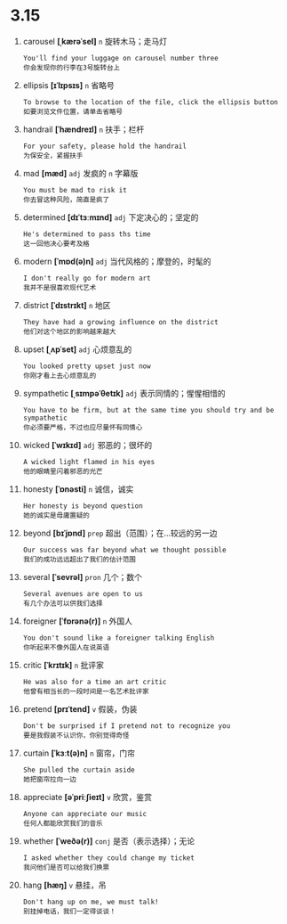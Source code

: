 # 3.15

1. carousel **[ˌkærəˈsel]** `n` 旋转木马；走马灯

   ```
   You'll find your luggage on carousel number three
   你会发现你的行李在3号旋转台上
   ```

2. ellipsis **[ɪˈlɪpsɪs]** `n` 省略号

   ```
   To browse to the location of the file, click the ellipsis button
   如要浏览文件位置，请单击省略号
   ```

3. handrail **[ˈhændreɪl]** `n` 扶手；栏杆

   ```
   For your safety, please hold the handrail
   为保安全，紧握扶手
   ```

4. mad **[mæd]** `adj` 发疯的 `n` 字幕版

   ```
   You must be mad to risk it
   你去冒这种风险，简直是疯了
   ```

5. determined **[dɪˈtɜːmɪnd]** `adj` 下定决心的；坚定的

   ```
   He's determined to pass ths time
   这一回他决心要考及格
   ```

6. modern **[ˈmɒd(ə)n]** `adj` 当代风格的；摩登的，时髦的

   ```
   I don't really go for modern art
   我并不是很喜欢现代艺术
   ```

7. district **[ˈdɪstrɪkt]** `n` 地区

   ```
   They have had a growing influence on the district
   他们对这个地区的影响越来越大
   ```

8. upset **[ˌʌpˈset]** `adj` 心烦意乱的

   ```
   You looked pretty upset just now
   你刚才看上去心烦意乱的
   ```

9. sympathetic **[ˌsɪmpəˈθetɪk]** `adj` 表示同情的；惺惺相惜的

   ```
   You have to be firm, but at the same time you should try and be sympathetic
   你必须要严格，不过也应尽量怀有同情心
   ```

10. wicked **[ˈwɪkɪd]** `adj` 邪恶的；很坏的

    ```
    A wicked light flamed in his eyes
    他的眼睛里闪着邪恶的光芒
    ```

11. honesty **[ˈɒnəsti]** `n` 诚信，诚实

    ```
    Her honesty is beyond question
    她的诚实是毋庸置疑的
    ```

12. beyond **[bɪˈjɒnd]** `prep` 超出（范围）；在...较远的另一边

    ```
    Our success was far beyond what we thought possible
    我们的成功远远超出了我们的估计范围
    ```

13. several **[ˈsevrəl]** `pron` 几个；数个

    ```
    Several avenues are open to us
    有几个办法可以供我们选择
    ```

14. foreigner **[ˈfɒrənə(r)]** `n` 外国人

    ```
    You don't sound like a foreigner talking English
    你听起来不像外国人在说英语
    ```

15. critic **[ˈkrɪtɪk]** `n` 批评家

    ```
    He was also for a time an art critic
    他曾有相当长的一段时间是一名艺术批评家
    ```

16. pretend **[prɪˈtend]** `v` 假装，伪装

    ```
    Don't be surprised if I pretend not to recognize you
    要是我假装不认识你，你别觉得奇怪
    ```

17. curtain **[ˈkɜːt(ə)n]** `n` 窗帘，门帘

    ```
    She pulled the curtain aside
    她把窗帘拉向一边
    ```

18. appreciate **[əˈpriːʃieɪt]** `v` 欣赏，鉴赏

    ```
    Anyone can appreciate our music
    任何人都能欣赏我们的音乐
    ```

19. whether **[ˈweðə(r)]** `conj` 是否（表示选择）；无论

    ```
    I asked whether they could change my ticket
    我问他们是否可以给我们换票
    ```

20. hang **[hæŋ]** `v` 悬挂，吊

    ```
    Don't hang up on me, we must talk!
    别挂掉电话，我们一定得谈谈！
    ```
